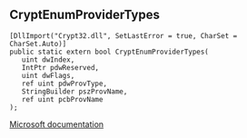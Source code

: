 ## CryptEnumProviderTypes

```
[DllImport("Crypt32.dll", SetLastError = true, CharSet = CharSet.Auto)]
public static extern bool CryptEnumProviderTypes(
   uint dwIndex,
   IntPtr pdwReserved,
   uint dwFlags,
   ref uint pdwProvType,
   StringBuilder pszProvName,
   ref uint pcbProvName
);
```

[Microsoft documentation](https://docs.microsoft.com/en-us/windows/win32/api/wincrypt/nf-wincrypt-cryptenumprovidertypesw)
